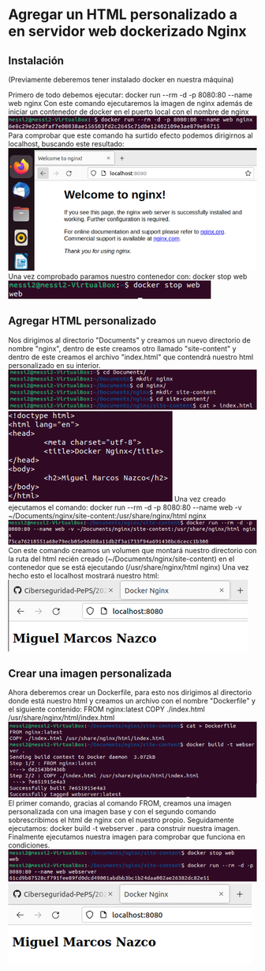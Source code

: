 # Agregar un HTML personalizado a en servidor web dockerizado Nginx
## Instalación
(Previamente deberemos tener instalado docker en nuestra máquina)

Primero de todo debemos ejecutar:
docker run --rm -d -p 8080:80 --name web nginx
Con este comando ejecutaremos la imagen de nginx además de iniciar un contenedor de docker en el puerto local con el nombre de nginx
![](imagenes/imagen1.png)
Para comprobar que este comando ha surtido efecto podemos dirigirnos al localhost, buscando este resultado:
![](imagenes/imagen2.png)
Una vez comprobado paramos nuestro contenedor con:
docker stop web
![](imagenes/imagen3.png)
## Agregar HTML personalizado
Nos dirigimos al directorio "Documents" y creamos un nuevo directorio de nombre "nginx", dentro de este creamos otro llamado "site-content" y dentro de este creamos el archivo "index.html" que contendrá nuestro html personalizado en su interior.
![](imagenes/imagen4.png)
![](imagenes/imagen5.png)
Una vez creado ejecutamos el comando:
docker run --rm -d -p 8080:80 --name web -v ~/Documents/nginx/site-content:/usr/share/nginx/html nginx
![](imagenes/imagen6.png)
Con este comando creamos un volumen que montará nuestro directorio con la ruta del html recién creado (~/Documents/nginx/site-content) en el contenedor que se está ejecutando (/usr/share/nginx/html nginx)
Una vez hecho esto el localhost mostrará nuestro html:
![](imagenes/imagen7.png)
## Crear una imagen personalizada
Ahora deberemos crear un Dockerfile, para esto nos dirigimos al directorio donde está nuestro html y creamos un archivo con el nombre "Dockerfile" y el siguiente contenido:
FROM nginx:latest
COPY ./index.html /usr/share/nginx/html/index.html
![](imagenes/imagen8.png)
El primer comando, gracias al comando FROM, creamos una imagen personalizada con una imagen base y con el segundo comando sobrescribimos el html de nginx con el nuestro propio.
Seguidamente ejecutamos:
docker build -t webserver .
para construir nuestra imagen.
Finalmente ejecutamos nuestra imagen para comprobar que funciona en condiciones.
![](imagenes/imagen9.PNG)
![](imagenes/imagen10.PNG)
